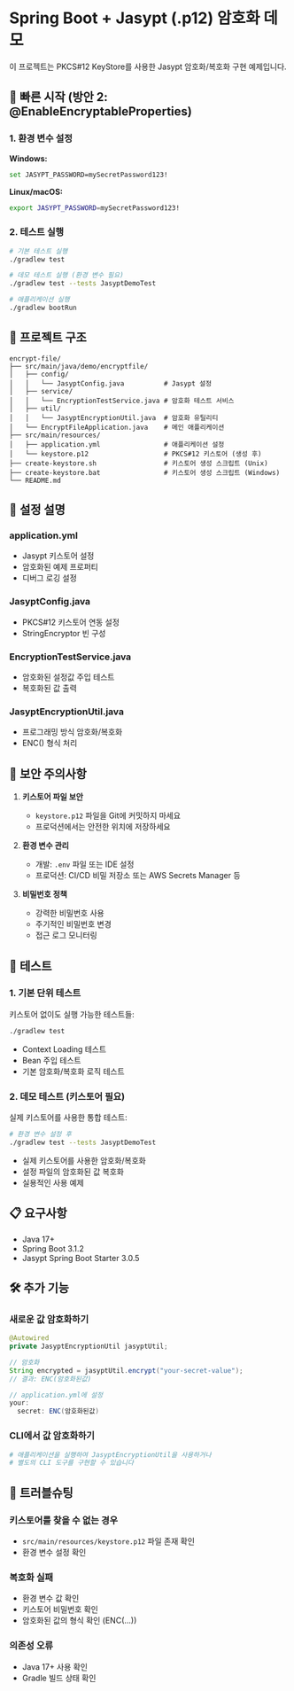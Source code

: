 # Spring Boot + Jasypt (.p12) 암호화 데모

이 프로젝트는 PKCS#12 KeyStore를 사용한 Jasypt 암호화/복호화 구현 예제입니다.

## 🚀 빠른 시작 (방안 2: @EnableEncryptableProperties)

### 1. 환경 변수 설정

**Windows:**
```bash
set JASYPT_PASSWORD=mySecretPassword123!
```

**Linux/macOS:**
```bash
export JASYPT_PASSWORD=mySecretPassword123!
```

### 2. 테스트 실행

```bash
# 기본 테스트 실행
./gradlew test

# 데모 테스트 실행 (환경 변수 필요)
./gradlew test --tests JasyptDemoTest

# 애플리케이션 실행
./gradlew bootRun
```

## 📁 프로젝트 구조

```
encrypt-file/
├── src/main/java/demo/encryptfile/
│   ├── config/
│   │   └── JasyptConfig.java          # Jasypt 설정
│   ├── service/
│   │   └── EncryptionTestService.java # 암호화 테스트 서비스
│   ├── util/
│   │   └── JasyptEncryptionUtil.java  # 암호화 유틸리티
│   └── EncryptFileApplication.java    # 메인 애플리케이션
├── src/main/resources/
│   ├── application.yml                # 애플리케이션 설정
│   └── keystore.p12                   # PKCS#12 키스토어 (생성 후)
├── create-keystore.sh                 # 키스토어 생성 스크립트 (Unix)
├── create-keystore.bat                # 키스토어 생성 스크립트 (Windows)
└── README.md
```

## 🔧 설정 설명

### application.yml
- Jasypt 키스토어 설정
- 암호화된 예제 프로퍼티
- 디버그 로깅 설정

### JasyptConfig.java
- PKCS#12 키스토어 연동 설정
- StringEncryptor 빈 구성

### EncryptionTestService.java
- 암호화된 설정값 주입 테스트
- 복호화된 값 출력

### JasyptEncryptionUtil.java
- 프로그래밍 방식 암호화/복호화
- ENC() 형식 처리

## 🔐 보안 주의사항

1. **키스토어 파일 보안**
   - `keystore.p12` 파일을 Git에 커밋하지 마세요
   - 프로덕션에서는 안전한 위치에 저장하세요

2. **환경 변수 관리**
   - 개발: `.env` 파일 또는 IDE 설정
   - 프로덕션: CI/CD 비밀 저장소 또는 AWS Secrets Manager 등

3. **비밀번호 정책**
   - 강력한 비밀번호 사용
   - 주기적인 비밀번호 변경
   - 접근 로그 모니터링

## 🧪 테스트

### 1. 기본 단위 테스트
키스토어 없이도 실행 가능한 테스트들:

```bash
./gradlew test
```

- Context Loading 테스트
- Bean 주입 테스트  
- 기본 암호화/복호화 로직 테스트

### 2. 데모 테스트 (키스토어 필요)
실제 키스토어를 사용한 통합 테스트:

```bash
# 환경 변수 설정 후
./gradlew test --tests JasyptDemoTest
```

- 실제 키스토어를 사용한 암호화/복호화
- 설정 파일의 암호화된 값 복호화
- 실용적인 사용 예제

## 📋 요구사항

- Java 17+
- Spring Boot 3.1.2
- Jasypt Spring Boot Starter 3.0.5

## 🛠️ 추가 기능

### 새로운 값 암호화하기

```java
@Autowired
private JasyptEncryptionUtil jasyptUtil;

// 암호화
String encrypted = jasyptUtil.encrypt("your-secret-value");
// 결과: ENC(암호화된값)

// application.yml에 설정
your:
  secret: ENC(암호화된값)
```

### CLI에서 값 암호화하기

```bash
# 애플리케이션을 실행하여 JasyptEncryptionUtil을 사용하거나
# 별도의 CLI 도구를 구현할 수 있습니다
```

## 🔄 트러블슈팅

### 키스토어를 찾을 수 없는 경우
- `src/main/resources/keystore.p12` 파일 존재 확인
- 환경 변수 설정 확인

### 복호화 실패
- 환경 변수 값 확인
- 키스토어 비밀번호 확인
- 암호화된 값의 형식 확인 (ENC(...))

### 의존성 오류
- Java 17+ 사용 확인
- Gradle 빌드 상태 확인
